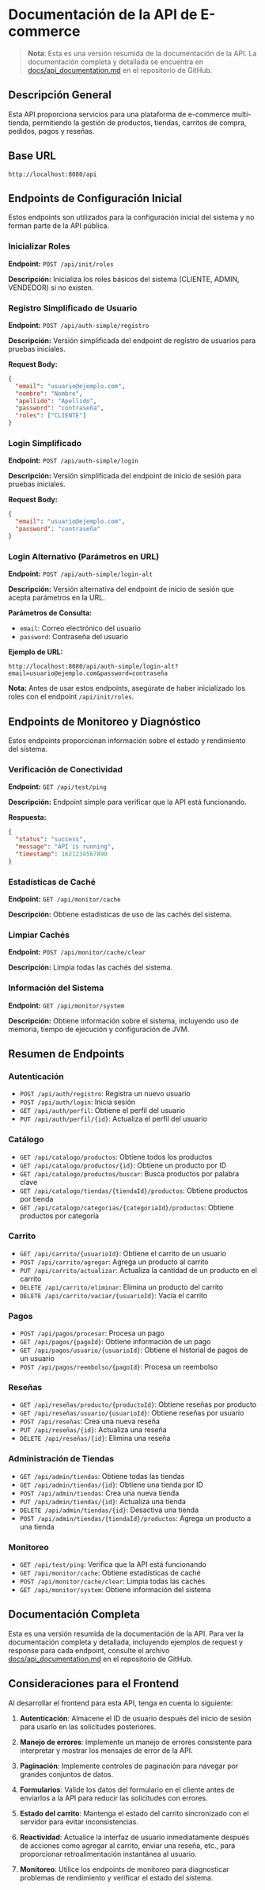 # Documentación de la API de E-commerce

> **Nota**: Esta es una versión resumida de la documentación de la API. La documentación completa y detallada se encuentra en [docs/api_documentation.md](../../docs/api_documentation.md) en el repositorio de GitHub.

## Descripción General
Esta API proporciona servicios para una plataforma de e-commerce multi-tienda, permitiendo la gestión de productos, tiendas, carritos de compra, pedidos, pagos y reseñas.

## Base URL
```
http://localhost:8080/api
```

## Endpoints de Configuración Inicial

Estos endpoints son utilizados para la configuración inicial del sistema y no forman parte de la API pública.

### Inicializar Roles
**Endpoint:** `POST /api/init/roles`

**Descripción:** Inicializa los roles básicos del sistema (CLIENTE, ADMIN, VENDEDOR) si no existen.

### Registro Simplificado de Usuario
**Endpoint:** `POST /api/auth-simple/registro`

**Descripción:** Versión simplificada del endpoint de registro de usuarios para pruebas iniciales.

**Request Body:**
```json
{
  "email": "usuario@ejemplo.com",
  "nombre": "Nombre",
  "apellido": "Apellido",
  "password": "contraseña",
  "roles": ["CLIENTE"]
}
```

### Login Simplificado
**Endpoint:** `POST /api/auth-simple/login`

**Descripción:** Versión simplificada del endpoint de inicio de sesión para pruebas iniciales.

**Request Body:**
```json
{
  "email": "usuario@ejemplo.com",
  "password": "contraseña"
}
```

### Login Alternativo (Parámetros en URL)
**Endpoint:** `POST /api/auth-simple/login-alt`

**Descripción:** Versión alternativa del endpoint de inicio de sesión que acepta parámetros en la URL.

**Parámetros de Consulta:**
- `email`: Correo electrónico del usuario
- `password`: Contraseña del usuario

**Ejemplo de URL:**
```
http://localhost:8080/api/auth-simple/login-alt?email=usuario@ejemplo.com&password=contraseña
```

**Nota:** Antes de usar estos endpoints, asegúrate de haber inicializado los roles con el endpoint `/api/init/roles`.

## Endpoints de Monitoreo y Diagnóstico

Estos endpoints proporcionan información sobre el estado y rendimiento del sistema.

### Verificación de Conectividad
**Endpoint:** `GET /api/test/ping`

**Descripción:** Endpoint simple para verificar que la API está funcionando.

**Respuesta:**
```json
{
  "status": "success",
  "message": "API is running",
  "timestamp": 1621234567890
}
```

### Estadísticas de Caché
**Endpoint:** `GET /api/monitor/cache`

**Descripción:** Obtiene estadísticas de uso de las cachés del sistema.

### Limpiar Cachés
**Endpoint:** `POST /api/monitor/cache/clear`

**Descripción:** Limpia todas las cachés del sistema.

### Información del Sistema
**Endpoint:** `GET /api/monitor/system`

**Descripción:** Obtiene información sobre el sistema, incluyendo uso de memoria, tiempo de ejecución y configuración de JVM.

## Resumen de Endpoints

### Autenticación
- `POST /api/auth/registro`: Registra un nuevo usuario
- `POST /api/auth/login`: Inicia sesión
- `GET /api/auth/perfil`: Obtiene el perfil del usuario
- `PUT /api/auth/perfil/{id}`: Actualiza el perfil del usuario

### Catálogo
- `GET /api/catalogo/productos`: Obtiene todos los productos
- `GET /api/catalogo/productos/{id}`: Obtiene un producto por ID
- `GET /api/catalogo/productos/buscar`: Busca productos por palabra clave
- `GET /api/catalogo/tiendas/{tiendaId}/productos`: Obtiene productos por tienda
- `GET /api/catalogo/categorias/{categoriaId}/productos`: Obtiene productos por categoría

### Carrito
- `GET /api/carrito/{usuarioId}`: Obtiene el carrito de un usuario
- `POST /api/carrito/agregar`: Agrega un producto al carrito
- `PUT /api/carrito/actualizar`: Actualiza la cantidad de un producto en el carrito
- `DELETE /api/carrito/eliminar`: Elimina un producto del carrito
- `DELETE /api/carrito/vaciar/{usuarioId}`: Vacía el carrito

### Pagos
- `POST /api/pagos/procesar`: Procesa un pago
- `GET /api/pagos/{pagoId}`: Obtiene información de un pago
- `GET /api/pagos/usuario/{usuarioId}`: Obtiene el historial de pagos de un usuario
- `POST /api/pagos/reembolso/{pagoId}`: Procesa un reembolso

### Reseñas
- `GET /api/reseñas/producto/{productoId}`: Obtiene reseñas por producto
- `GET /api/reseñas/usuario/{usuarioId}`: Obtiene reseñas por usuario
- `POST /api/reseñas`: Crea una nueva reseña
- `PUT /api/reseñas/{id}`: Actualiza una reseña
- `DELETE /api/reseñas/{id}`: Elimina una reseña

### Administración de Tiendas
- `GET /api/admin/tiendas`: Obtiene todas las tiendas
- `GET /api/admin/tiendas/{id}`: Obtiene una tienda por ID
- `POST /api/admin/tiendas`: Crea una nueva tienda
- `PUT /api/admin/tiendas/{id}`: Actualiza una tienda
- `DELETE /api/admin/tiendas/{id}`: Desactiva una tienda
- `POST /api/admin/tiendas/{tiendaId}/productos`: Agrega un producto a una tienda

### Monitoreo
- `GET /api/test/ping`: Verifica que la API está funcionando
- `GET /api/monitor/cache`: Obtiene estadísticas de caché
- `POST /api/monitor/cache/clear`: Limpia todas las cachés
- `GET /api/monitor/system`: Obtiene información del sistema

## Documentación Completa

Esta es una versión resumida de la documentación de la API. Para ver la documentación completa y detallada, incluyendo ejemplos de request y response para cada endpoint, consulte el archivo [docs/api_documentation.md](../../docs/api_documentation.md) en el repositorio de GitHub.

## Consideraciones para el Frontend

Al desarrollar el frontend para esta API, tenga en cuenta lo siguiente:

1. **Autenticación**: Almacene el ID de usuario después del inicio de sesión para usarlo en las solicitudes posteriores.

2. **Manejo de errores**: Implemente un manejo de errores consistente para interpretar y mostrar los mensajes de error de la API.

3. **Paginación**: Implemente controles de paginación para navegar por grandes conjuntos de datos.

4. **Formularios**: Valide los datos del formulario en el cliente antes de enviarlos a la API para reducir las solicitudes con errores.

5. **Estado del carrito**: Mantenga el estado del carrito sincronizado con el servidor para evitar inconsistencias.

6. **Reactividad**: Actualice la interfaz de usuario inmediatamente después de acciones como agregar al carrito, enviar una reseña, etc., para proporcionar retroalimentación instantánea al usuario.

7. **Monitoreo**: Utilice los endpoints de monitoreo para diagnosticar problemas de rendimiento y verificar el estado del sistema.

